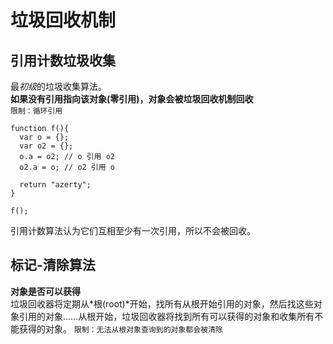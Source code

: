 # 垃圾回收机制

## 引用计数垃圾收集  
最*初级*的垃圾收集算法。  
**如果没有引用指向该对象(零引用)，对象会被垃圾回收机制回收**  
`限制：循环引用`  
```
function f(){
  var o = {};
  var o2 = {};
  o.a = o2; // o 引用 o2
  o2.a = o; // o2 引用 o

  return "azerty";
}

f();
```  
引用计数算法认为它们互相至少有一次引用，所以不会被回收。

## 标记-清除算法  
**对象是否可以获得**  
垃圾回收器将定期从*根(root)*开始，找所有从根开始引用的对象，然后找这些对象引用的对象……从根开始，垃圾回收器将找到所有可以获得的对象和收集所有不能获得的对象。
`限制：无法从根对象查询到的对象都会被清除`

